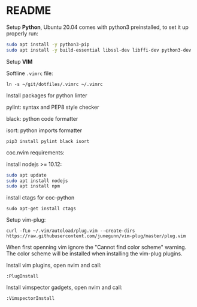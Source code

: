 # README

Setup **Python**, Ubuntu 20.04 comes with python3 preinstalled, to set it up properly run:
```bash
sudo apt install -y python3-pip
sudo apt install -y build-essential libssl-dev libffi-dev python3-dev
```


Setup **VIM**

Softline `.vimrc` file:
```
ln -s ~/git/dotfiles/.vimrc ~/.vimrc
```

Install packages for python linter 

pylint: syntax and PEP8 style checker

black: python code formatter

isort: python imports formatter

```
pip3 install pylint black isort
```

coc.nvim requirements:

install nodejs >= 10.12:
```bash
sudo apt update
sudo apt install nodejs
sudo apt install npm
```

install ctags for coc-python
```
sudo apt-get install ctags
```

Setup vim-plug:
```
curl -fLo ~/.vim/autoload/plug.vim --create-dirs https://raw.githubusercontent.com/junegunn/vim-plug/master/plug.vim
```

When first openning vim ignore the "Cannot find color scheme" warning. The color scheme will be installed when installing the vim-plug plugins.

Install vim plugins, open nvim and call:
```
:PlugInstall
```

Install vimspector gadgets, open nvim and call:
```
:VimspectorInstall
```

